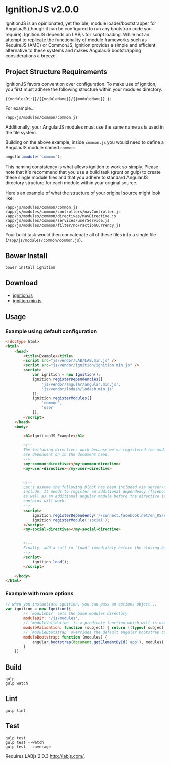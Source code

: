 # IgnitionJS v2.0.0

IgnitionJS is an opinionated, yet flexible, module loader/bootstrapper for AngularJS (though it can be configured to run any bootstrap code you require). IgnitionJS depends on LABjs for script loading. While not an attempt to replicate the functionality of module frameworks such as RequireJS (AMD) or CommonJS, ignition provides a simple and efficient alternative to these systems and makes AngularJS bootstrapping considerations a breeze.

## Project Structure Requirements

IgnitionJS favors convention over configuration. To make use of ignition, you first must adhere the following structure within your modules directory.

```text
{{modulesDir}}/{{moduleName}}/{{moduleName}}.js
```

For example...

```text
/app/js/modules/common/common.js
```

Additionally, your AngularJS modules must use the same name as is used in the file system.

Building on the above example, inside `common.js` you would need to define a AngularJS module named `common`:

```js
angular.module('common');
```

This naming consistency is what allows ignition to work so simply. Please note that it's recommend that you use a build task (grunt or gulp) to create these single module files and that you adhere to standard AngularJS directory structure for each module within your original source.

Here's an example of what the structure of your original source might look like:

```text
/app/js/modules/common/common.js
/app/js/modules/common/controllers/navController.js
/app/js/modules/common/directives/navDirective.js
/app/js/modules/common/services/userService.js
/app/js/modules/common/filter/noFractionCurrency.js
```

Your build task would then concatenate all of these files into a single file (`/app/js/modules/common/common.js`).

## Bower Install

```text
bower install ignition
```

## Download

* [ignition.js](http://git.cars.com/projects/FE/repos/ignition/browse/dist/ignition.js)
* [ignition.min.js](http://git.cars.com/projects/FE/repos/ignition/browse/dist/ignition.min.js)

## Usage

### Example using default configuration

```html
<!doctype html>
<html>
    <head>
        <title>Example</title>
        <script src="js/vendor/LAB/LAB.min.js" />
        <script src="js/vendor/ignition/ignition.min.js" />
        <script>
            var ignition = new Ignition();
            ignition.registerDependencies([
                'js/vendor/angular/angular.min.js',
                'js/vendor/lodash/lodash.min.js'
            ]);
            ignition.registerModules([
                'common',
                'user'
            ]);
        </script>
    </head>
    <body>

        <h1>IgnitionJS Example</h1>

        <!--
        The following directives work because we've registered the modules they
        are dependent on in the document head.
        -->
        <my-common-directive></my-common-directive>
        <my-user-directive></my-user-directive>


        <!--
        Let's assume the following block has been included via server-side
        include. It needs to register an additional dependency (facebook)
        as well as an additional angular module before the directive it
        contains will work.
        -->
        <script>
            ignition.registerDependency('//connect.facebook.net/en_US/sdk.js#xfbml=1');
            ignition.registerModule('social');
        </script>
        <my-social-directive></my-social-directive>


        <!--
        Finally, add a call to `load` immediately before the closing body tag to kick things off.
        -->
        <script>
            ignition.load();
        </script>

    </body>
</html>
```

### Example with more options

```js
// when you instantiate ignition, you can pass an options object...
var ignition = new Ignition({
        // `moduleDir` sets the base modules directory
        moduleDir: '/js/modules',
        // `moduleValidation` is a predicate function which will is used to validate module names
        moduleValidation: function (subject) { return ((typeof subject === 'string') && /^[A-Za-z\-]+\w*$/.test(subject)); },
        // `moduleBootstrap` overrides the default angular bootstrap callback
        moduleBootstrap: function (modules) {
            angular.bootstrap(document.getElementById('app'), modules);
        }
    });
```

## Build

```text
gulp
gulp watch
```

## Lint

```text
gulp lint
```

## Test

```text
gulp test
gulp test --watch
gulp test --coverage
```

Requires LABjs 2.0.3 <http://labjs.com/>.
